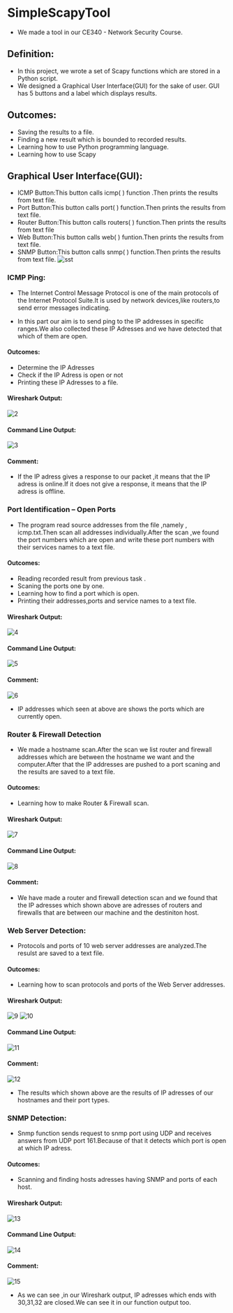 # SimpleScapyTool

- We made a tool in our CE340 - Network Security Course.

## Definition:

- In this project, we wrote a set of Scapy functions which are stored in a Python script.
- We designed a Graphical User Interface(GUI) for the sake of user. GUI has 5 buttons and a label which displays results.

## Outcomes:

- Saving the results to a file.
- Finding a new result which is bounded to recorded results.
- Learning how to use Python programming language.
- Learning how to use Scapy

## Graphical User Interface(GUI):

- ICMP Button:This button calls icmp( ) function .Then prints the results from text file.
- Port Button:This button calls port( ) function.Then prints the results from text file.
- Router Button:This button calls routers( ) function.Then prints the results from text file
- Web Button:This button calls web( ) funtion.Then prints the results from text file.
- SNMP Button:This button calls snmp( ) function.Then prints the results from text file.
![sst](https://cloud.githubusercontent.com/assets/12773964/23141077/0fb58b54-f7c6-11e6-8ba8-41be966028a0.jpg)

### ICMP Ping:
- The Internet Control Message Protocol is one of the main protocols of the Internet Protocol Suite.It is used by network devices,like routers,to send error messages indicating.

- In this part our aim is to send ping to the IP addresses in specific ranges.We also collected these IP Adresses and we have detected that which of them are open.

#### Outcomes:
- Determine the IP Adresses
- Check if the IP Adress is open or not
- Printing these IP Adresses to a file.

#### Wireshark Output:
![2](https://cloud.githubusercontent.com/assets/12773964/23141120/41b92be2-f7c6-11e6-8bf9-f719d9bfe459.jpg)

#### Command Line Output:
![3](https://cloud.githubusercontent.com/assets/12773964/23141132/5513689c-f7c6-11e6-8c19-f0998e157399.jpg)

#### Comment:
- If the IP adress gives a response to our packet ,it means that the IP adress is online.If it does not give a response, it means that the IP adress is offline.

### Port Identification – Open Ports
- The program read source addresses from the file ,namely , icmp.txt.Then scan all addresses individually.After the scan ,we found the port numbers which are open and write these port numbers with their services names to a text file.

#### Outcomes:
- Reading recorded result from previous task .
- Scaning the ports one by one.
- Learning how to find a port which is open.
- Printing their addresses,ports and service names to a text file.

#### Wireshark Output:
![4](https://cloud.githubusercontent.com/assets/12773964/23141145/6a2c1b16-f7c6-11e6-8b40-065cffb6d7d0.jpg)

#### Command Line Output:
![5](https://cloud.githubusercontent.com/assets/12773964/23141147/6ad9b776-f7c6-11e6-9a02-ffd16bb8a0c7.jpg)

#### Comment:
![6](https://cloud.githubusercontent.com/assets/12773964/23141182/9fa864d4-f7c6-11e6-8c6c-90543b510865.jpg)

- IP addresses which seen at above are shows the ports which are currently open.

### Router & Firewall Detection
- We made a hostname scan.After the scan we list router and firewall addresses which are between the hostname we want and the computer.After that the IP addresses are pushed to a port scaning and the results are saved to a text file.

#### Outcomes:
- Learning how to make Router & Firewall scan.

#### Wireshark Output:
![7](https://cloud.githubusercontent.com/assets/12773964/23141318/45df9bf6-f7c7-11e6-9879-61528ffd4109.jpg)

#### Command Line Output:
![8](https://cloud.githubusercontent.com/assets/12773964/23141317/45ddff9e-f7c7-11e6-8acc-21c80fcceb56.jpg)

#### Comment:
- We have made a router and firewall detection scan and we found that the IP adresses which shown above are adresses of routers and firewalls that are between our machine and the destiniton host.

### Web Server Detection:
- Protocols and ports of 10 web server addresses are analyzed.The resulst are saved to a text file.

#### Outcomes:
- Learning how to scan protocols and ports of the Web Server addresses.

#### Wireshark Output:
![9](https://cloud.githubusercontent.com/assets/12773964/23141366/9318cc4e-f7c7-11e6-9018-9832138d0998.jpg)
![10](https://cloud.githubusercontent.com/assets/12773964/23141365/93140646-f7c7-11e6-909f-af8b58b3db22.jpg)

#### Command Line Output:
![11](https://cloud.githubusercontent.com/assets/12773964/23141368/931e0ccc-f7c7-11e6-9ad8-5281ebbbf401.jpg)

#### Comment:
![12](https://cloud.githubusercontent.com/assets/12773964/23141367/931b9d20-f7c7-11e6-866c-2404996e3b70.jpg)

- The results which shown above are the results of IP adresses of our hostnames and their port types.

### SNMP Detection:

- Snmp function sends request to snmp port using UDP and receives answers from UDP port 161.Because of that it detects which port is open at which IP adress.

#### Outcomes:
- Scanning and finding hosts adresses having SNMP and ports of each host.

#### Wireshark Output:
![13](https://cloud.githubusercontent.com/assets/12773964/23141523/464cccfc-f7c8-11e6-829c-84bb759f4b59.jpg)

#### Command Line Output:
![14](https://cloud.githubusercontent.com/assets/12773964/23141524/464e33da-f7c8-11e6-9b6c-d63d17ddf381.jpg)

#### Comment:
![15](https://cloud.githubusercontent.com/assets/12773964/23141525/464e3286-f7c8-11e6-8a73-0d3820df7c2c.jpg)
- As we can see ,in our Wireshark output, IP adresses which ends with 30,31,32 are closed.We can see it in our function output too.


